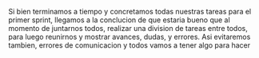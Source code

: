 Si bien terminamos a tiempo y concretamos todas nuestras tareas para el primer sprint, llegamos a la conclucion de que estaria bueno que al momento de juntarnos todos, realizar una division de tareas entre todos, para luego reunirnos y mostrar avances, dudas, y errores. Asi evitaremos tambien, errores de comunicacion y todos vamos a tener algo para hacer